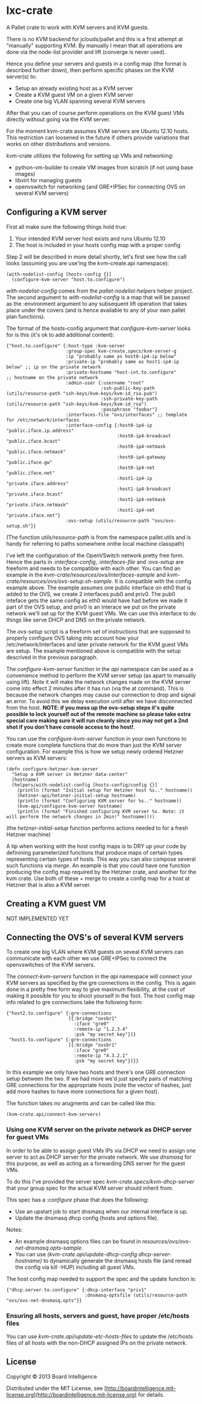 # lxc-crate

A Pallet crate to work with KVM servers and KVM guests.

There is no KVM backend for jclouds/pallet and this is a first attempt
at "manually" supporting KVM. By manually I mean that all operations
are done via the node-list provider and lift (converge is never used).

Hence you define your servers and guests in a config map (the format is
described further down), then perform specific phases on the KVM server(s) to:
* Setup an already existing host as a KVM server
* Create a KVM guest VM on a given KVM server
* Create one big VLAN spanning several KVM servers

After that you can of course perform operations on the KVM guest VMs
directly without going via the KVM server.

For the moment kvm-crate assumes KVM servers are Ubuntu 12.10 hosts. This
restriction can loosened in the future if others provide variations that
works on other distributions and versions.

kvm-crate utilizes the following for setting up VMs and networking:
* python-vm-builder to create VM images from scratch (if not using base images)
* libvirt for managing guests
* openvswitch for networking (and GRE+IPSec for connecting OVS on several KVM servers)

## Configuring a KVM server

First all make sure the following things hold true:

1. Your intended KVM server host exists and runs Ubuntu 12.10
2. The host is included in your hosts config map with a proper config

Step 2 will be described in more detail shortly, let's first see how
the call looks (assuming you are use'ing the kvm-create.api namespace):

    (with-nodelist-config [hosts-config {}]
      (configure-kvm-server "host.to.configure")

*with-nodelist-config* comes from the *pallet-nodelist-helpers* helper project.
The second argument to *with-nodelist-config* is a map that will be passed as the
:environment argument to any subsequent lift operation that takes place under the
covers (and is hence available to any of your own pallet plan functions).

The format of the hosts-config argument that *configure-kvm-server* looks for is this (it's ok to
add additional content):

    {"host.to.configure" {:host-type :kvm-server
                          :group-spec kvm-create.specs/kvm-server-g
                          :ip "probably same as host0-ip4-ip below"
                          :private-ip "probably same as host1-ip4-ip below" ;; ip on the private network
                          :private-hostname "host-int.to.configure"         ;; hostname on the private network
                          :admin-user {:username "root"
                                       :ssh-public-key-path  (utils/resource-path "ssh-keys/kvm-keys/kvm-id_rsa.pub")
                                       :ssh-private-key-path (utils/resource-path "ssh-keys/kvm-keys/kvm-id_rsa")
                                       :passphrase "foobar"}
                          :interfaces-file "ovs/interfaces" ;; template for /etc/network/interfaces
                          :interface-config {:host0-ip4-ip        "public.iface.ip.address"
                                             :host0-ip4-broadcast "public.iface.bcast"
                                             :host0-ip4-netmask   "public.iface.netmask"
                                             :host0-ip4-gateway   "public.iface.gw"
                                             :host0-ip4-net       "public.iface.net"
                                             :host1-ip4-ip        "private.iface.address"
                                             :host1-ip4-broadcast "private.iface.bcast"
                                             :host1-ip4-netmask   "private.iface.netmask"
                                             :host1-ip4-net       "private.iface.net"}
                          :ovs-setup (utils/resource-path "ovs/ovs-setup.sh"}}

(The function *utils/resource-path* is from the namespace pallet.utils and
is handy for referring to paths somewhere onthe local machine classpath)

I've left the configuration of the OpenVSwitch network pretty free form. Hence
the parts in *:interface-config*, *:interfaces-file* and *:ovs-setup* are freeform
and needs to be compatible with each other. You can find an example in the
*kvm-crate/resources/ovs/interfaces-sample* and *kvm-crate/resources/ovs/ovs-setup.sh-sample*.
It is compatible with the config example above. The example assumes one public interface
on eth0 that is added to the OVS, we create 2 interfaces pub0 and priv0. The pub0
inteface gets the same config as eth0 would have had before we made it part of
the OVS setup, and priv0 is an interace we put on the private network we'll
set up for the KVM guest VMs. We can use this interface to do things like serve
DHCP and DNS on the private network.

The *ovs-setup* script is a freeform set of instructions that are supposed
to properly configure OVS taking into account how your /etc/network/interfaces
and later private network for the KVM guest VMs are setup. The example
mentioned above is compatible with the setup descrived in the previous paragraph.

The *configure-kvm-server* function in the *api* namespace can be used
as a convenience method to perform the KVM server setup (as apart to
manually using lift). Note it will make the network changes made on the
KVM server come into effect 2 minutes after it has run (via the at command).
This is because the network changes may cause our connection to drop and
signal an error. To avoid this we delay execution until after we have
disconnected from the host. **NOTE: if you mess up the ovs-setup steps it's
quite possible to lock yourself out of the remote machine so please take
extra special care making sure it will run cleanly since you may not get
a 2nd shot if you don't have console access to the host!**.

You can use the *configure-kvm-server* function in your own functions to
create more complete functions that do more than just the KVM server
configuration. For example this is how we setup newly ordered Hetzner
servers as KVM servers:

    (defn configure-hetzner-kvm-server
      "Setup a KVM server in Hetzner data-center"
      [hostname]
      (helpers/with-nodelist-config [hosts-config/config {}]
        (println (format "Initial setup for Hetzner host %s.." hostname))
        (hetzner-api/hetzner-initial-setup hostname)
        (println (format "Configuring KVM server for %s.." hostname))
        (kvm-api/configure-kvm-server hostname)
        (println (format "Finished configuring KVM server %s. Note: it will perform the network changes in 2min!" hostname))))

(the *hetzner-initial-setup* function performs actions needed to
for a fresh Hetzner machine)

A tip when working with the host config maps is to DRY up your code by
definining parameterized functions that produce maps of certain types
representing certain types of hosts. This way you can also compose
several such functions via *merge*. An example is that you could have
one function producing the config map required by the Hetzner crate,
and another for the kvm crate. Use both of these + merge to create
a config map for a host at Hetzner that is also a KVM server.

## Creating a KVM guest VM

NOT IMPLEMENTED YET

## Connecting the OVS's of several KVM servers

To create one big VLAN where KVM guests on seveal KVM servers can
communicate with each other we use GRE+IPSec to connect the
openvswitches of the KVM servers.

The *connect-kvm-servers* function in the *api* namespace will
connect your KVM servers as specified by the gre connections in
the config. This is again done in a pretty free form way to
give maximum flexibility, at the cost of making it possible for
you to shoot yourself in the foot. The host config map info related
to gre connections take the following form:

    {"host2.to.configure" {:gre-connections
                           [{:bridge "ovsbr1"
                             :iface "gre0"
                             :remote-ip "1.2.3.4"
                             :psk "my secret key"}]}
     "host1.to.configure" {:gre-connections
                           [{:bridge "ovsbr1"
                             :iface "gre0"
                             :remote-ip "4.3.2.1"
                             :psk "my secret key"}]}}

In this example we only have two hosts and there's one GRE connection
setup between the two. If we had more we'd just specify pairs of
matching GRE connections for the appropriate hosts (note the vector
of hashes, just add more hashes to have more connections for a given
host).

The function takes no arugments and can be called like this:

    (kvm-crate.api/connect-kvm-servers)

### Using one KVM server on the private network as DHCP server for guest VMs

In order to be able to assign guest VMs IPs via DHCP we need to assign one
server to act as DHCP server for the private network. We use *dnsmasq* for
this purpose, as well as acting as a forwarding DNS server for the guest VMs.

To do this I've provided the server spec *kvm-crate.specs/kvm-dhcp-server*
that your group spec for the actual KVM server should inherit from.

This spec has a *:configure* phase that does the following:

* Use an upstart job to start dnsmasq when our internal interface is up.
* Update the dnsmasq dhcp config (hosts and options file).

Notes:

* An example dnsmasq options files can be found in
  *resources/ovs/ovs-net-dnsmasq.opts-sample*.
* You can use *(kvm-crate.api/update-dhcp-config dhcp-server-hostname)* to
  dynamically generate the dnsmasq hosts file (and reread the config via
  kill -HUP) including all guest VMs.

The host config map needed to support the spec and the update function is:

    {"dhcp.server.to.configure" {:dhcp-interface "priv1"
                                 :dnsmasq-optsfile (utils/resource-path "ovs/ovs-net-dnsmasq.opts"}}

### Ensuring all hosts, servers and guest, have proper /etc/hosts files

You can use *kvm-crate.api/update-etc-hosts-files* to update the /etc/hosts files
of all hosts with the non-DHCP assigned IPs on the private network.

## License

Copyright © 2013 Board Intelligence

Distributed under the MIT License, see
[http://boardintelligence.mit-license.org](http://boardintelligence.mit-license.org)
for details.
